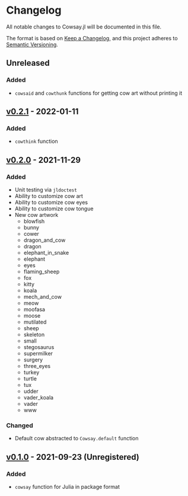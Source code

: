 # Changelog

All notable changes to Cowsay.jl will be documented in this file.

The format is based on [Keep a Changelog](https://keepachangelog.com/en/1.0.0/),
and this project adheres to [Semantic
Versioning](https://semver.org/spec/v2.0.0.html).

## Unreleased

### Added

- `cowsaid` and `cowthunk` functions for getting cow art without printing it

## [v0.2.1] - 2022-01-11

### Added

- `cowthink` function

## [v0.2.0] - 2021-11-29

### Added

- Unit testing via `jldoctest`
- Ability to customize cow art
- Ability to customize cow eyes
- Ability to customize cow tongue
- New cow artwork
  - blowfish
  - bunny
  - cower
  - dragon_and_cow
  - dragon
  - elephant_in_snake
  - elephant
  - eyes
  - flaming_sheep
  - fox
  - kitty
  - koala
  - mech_and_cow
  - meow
  - moofasa
  - moose
  - mutilated
  - sheep
  - skeleton
  - small
  - stegosaurus
  - supermilker
  - surgery
  - three_eyes
  - turkey
  - turtle
  - tux
  - udder
  - vader_koala
  - vader
  - www

### Changed

- Default cow abstracted to `Cowsay.default` function

## [v0.1.0] - 2021-09-23 (Unregistered)

### Added

- `cowsay` function for Julia in package format

[Unreleased]: https://github.com/MillironX/Cowsay.jl/compare/v0.2.1...HEAD
[v0.2.1]: https://github.com/MillironX/Cowsay.jl/compare/v0.2.0...v0.2.1
[v0.2.0]: https://github.com/MillironX/Cowsay.jl/compare/v0.1.0...v0.2.0
[v0.1.0]: https://github.com/MillironX/Cowsay.jl/releases/tag/v0.1.0
